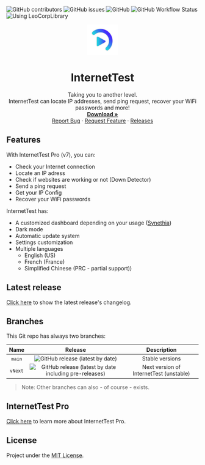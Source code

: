 ![GitHub contributors](https://img.shields.io/github/contributors/Leo-Corporation/LABS-ExperimentalConsole)
![GitHub issues](https://img.shields.io/github/issues/Leo-Corporation/InternetTest)
![GitHub](https://img.shields.io/github/license/Leo-Corporation/InternetTest)
![GitHub Workflow Status](https://img.shields.io/github/workflow/status/Leo-Corporation/InternetTest/.NET%20Framework%20CI)
![Using LeoCorpLibrary](https://img.shields.io/badge/using-LeoCorpLibrary-blue)
<br />
<p align="center">
  <a href="https://github.com/Leo-Corporation/InternetTest">
    <img src=".github/images/logo.png" alt="Logo" width="80" height="80">
  </a>

  <h1 align="center">InternetTest</h3>

  <p align="center">
    Taking you to another level.<br /> InternetTest can locate IP addresses, send ping request, recover your WiFi passwords and more!
    <br />
    <a href="https://tinyurl.com/DownloadITP7"><strong>Download »</strong></a>
    <br />
    <a href="https://github.com/Leo-Corporation/InternetTest/issues/new?assignees=&labels=bug&template=bug-report.yml&title=%5BBug%5D+">Report Bug</a>
    ·
    <a href="https://github.com/Leo-Corporation/InternetTest/issues/new?assignees=&labels=enhancement&template=feature-request.yml&title=%5BEnhancement%5D+">Request Feature</a>
    ·
    <a href="https://github.com/Leo-Corporation/InternetTest/releases">Releases</a>

  </p>
</p>

## Features
With InternetTest Pro (v7), you can:

* Check your Internet connection
* Locate an IP adress
* Check if websites are working or not (Down Detector)
* Send a ping request
* Get your IP Config
* Recover your WiFi passwords

InternetTest has:
* A customized dashboard depending on your usage ([Synethia](https://github.com/Leo-Corporation/Synethia))
* Dark mode
* Automatic update system
* Settings customization
* Multiple languages 
  * English (US)
  * French (France)
  * Simplified Chinese (PRC - partial support))

## Latest release
[Click here](https://github.com/Leo-Corporation/InternetTest/releases) to show the latest release's changelog.

## Branches
This Git repo has always two branches:

| Name | Release | Description |
| :--: | :-----: | :---------: |
| `main` | ![GitHub release (latest by date)](https://img.shields.io/github/v/release/Leo-Corporation/InternetTest) | Stable versions |
| `vNext` | ![GitHub release (latest by date including pre-releases)](https://img.shields.io/github/v/release/Leo-Corporation/InternetTest?include_prereleases) | Next version of InternetTest (unstable) |

> Note: Other branches can also - of course - exists.

## InternetTest Pro
[Click here](https://blog.leocorporation.dev/2022/08/introducing-internettest-pro/) to learn more about InternetTest Pro.

## License
Project under the [MIT License](https://github.com/Leo-Corporation/InternetTest/blob/main/LICENSE).
